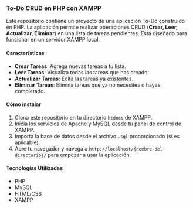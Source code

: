 ### To-Do CRUD en PHP con XAMPP

Este repositorio contiene un proyecto de una aplicación To-Do construido en PHP. La aplicación permite realizar operaciones CRUD (**Crear, Leer, Actualizar, Eliminar**) en una lista de tareas pendientes. Está diseñado para funcionar en un servidor XAMPP local.

#### Características

- **Crear Tareas**: Agrega nuevas tareas a tu lista.
- **Leer Tareas**: Visualiza todas las tareas que has creado.
- **Actualizar Tareas**: Edita las tareas ya existentes.
- **Eliminar Tareas**: Elimina tareas que ya no necesites o hayas completado.

#### Cómo instalar

1. Clona este repositorio en tu directorio `htdocs` de XAMPP.
2. Inicia los servicios de Apache y MySQL desde tu panel de control de XAMPP.
3. Importa la base de datos desde el archivo `.sql` proporcionado (si es aplicable).
4. Abre tu navegador y navega a `http://localhost/{nombre-del-directorio}/` para empezar a usar la aplicación.

#### Tecnologías Utilizadas

- PHP
- MySQL
- HTML/CSS
- XAMPP
